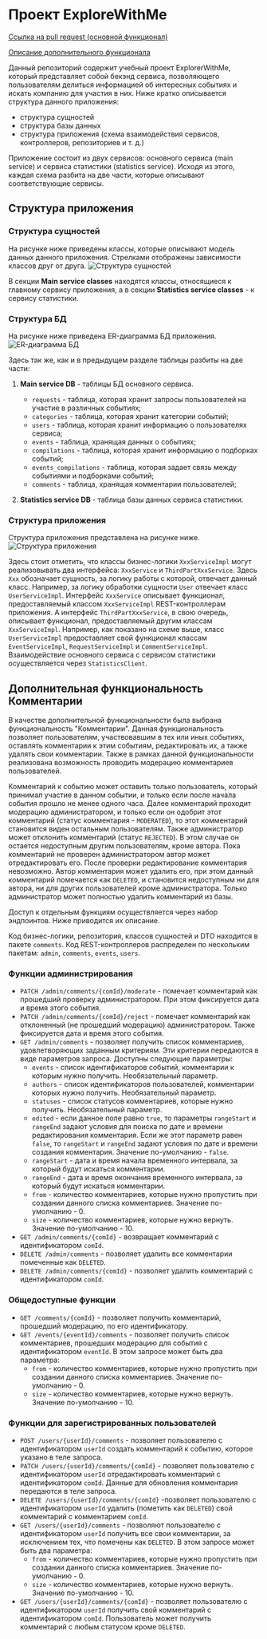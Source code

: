 # Проект ExploreWithMe
[Ссылка на pull request (основной функционал)](https://github.com/pavalka/explore-with-me/pull/2)

[Описание дополнительного функционала](#дополнительная-функциональность-комментарии)

Данный репозиторий содержит учебный проект ExplorerWithMe, который представляет собой бекэнд сервиса, позволяющего 
пользователям делиться информацией об интересных событиях и искать компанию для участия в них.
Ниже кратко описывается структура данного приложения:
- структура сущностей
- структура базы данных
- структура приложения (схема взаимодействия сервисов, контроллеров, репозиториев и т. д.)

Приложение состоит из двух сервисов: основного сервиса (main service) и сервиса статистики (statistics service). Исходя 
из этого, каждая схема разбита на две части, которые описывают соответствующие сервисы.

## Структура приложения
### Структура сущностей
На рисунке ниже приведены классы, которые описывают модель данных данного приложения. Стрелками отображены зависимости 
классов друг от друга.
![Структура сущностей](doc/classes_diagram.png)

В секции **Main service classes** находятся классы, относящиеся к главному сервису приложения, а в секции **Statistics
service classes** - к сервису статистики.

### Структура БД
На рисунке ниже приведена ER-диаграмма БД приложения.
![ER-диаграмма БД](doc/er-diagram.png)

Здесь так же, как и в предыдущем разделе таблицы разбиты на две части:
1. **Main service DB** - таблицы БД основного сервиса.
   
   - `requests` - таблица, которая хранит запросы пользователей на участие в различных событиях;
   - `categories` - таблица, которая хранит категории событий;
   - `users` - таблица, которая хранит информацию о пользователях сервиса;
   - `events` - таблица, хранящая данных о событиях;
   - `compilations` - таблица, которая хранит информацию о подборках событий;
   - `events_compilations` - таблица, которая задает связь между событиями и подборками событий;
   - `comments` - таблица, хранящая комментарии пользователей;

2. **Statistics service DB** - таблица базы данных сервиса статистики.

### Структура приложения
Структура приложения представлена на рисунке ниже.
![Структура приложения](doc/project_structure.png)

Здесь стоит отметить, что классы бизнес-логики `XxxServiceImpl` могут реализовывать два интерфейса: `XxxService` и 
`ThirdPartXxxService`. Здесь `Xxx` обозначает сущность, за логику работы с которой, отвечает данный класс. Например, 
за логику обработки сущности `User` отвечает класс `UserServiceImpl`. 
Интерфейс `XxxService` описывает функционал, предоставляемый классом `XxxServiceImpl` REST-контроллерам приложения. А 
интерфейс `ThirdPartXxxService`, в свою очередь, описывает функционал, предоставляемый другим классам `XxxServiceImpl`.
Например, как показано на схеме выше, класс `UserServiceImpl` предоставляет свой функционал классам `EventServiceImpl`, 
`RequestServiceImpl` и `CommentServiceImpl`.
Взаимодействие основного сервиса с сервисом статистики осуществляется через `StatisticsClient`.

## Дополнительная функциональность Комментарии

В качестве дополнительной функциональности была выбрана функциональность "Комментарии". Данная функциональность позволяет 
пользователям, участвовавшим в тех или иных событиях, оставлять комментарии к этим событиям, редактировать их, 
а также удалять свои комментарии. Также в рамках данной функциональности реализована возможность проводить модерацию 
комментариев пользователей. 

Комментарий к событию может оставить только пользователь, который принимал участие в данном событии, и только если после 
начала события прошло не менее одного часа. Далее комментарий проходит модерацию администратором, и только если он
одобрит этот комментарий (статус комментария - `MODERATED`), то этот комментарий становится виден остальным 
пользователям. Также администратор может отклонить комментарий (статус `REJECTED`). В этом случае он остается 
недоступным другим пользователям, кроме автора. Пока комментарий не проверен администратором автор может отредактировать 
его. После проверки редактирование комментария невозможно. Автор комментария может удалить его, при этом данный 
комментарий помечается как `DELETED`, и становится недоступным ни для автора, ни для других пользователей кроме 
администратора. Только администратор может полностью удалить комментарий из базы.  

Доступ к отдельным функциям осуществляется через набор эндпоинтов. Ниже приводится их описание.

Код бизнес-логики, репозитория, классов сущностей и DTO находится в пакете `comments`. Код REST-контроллеров распределен 
по нескольким пакетам: `admin`, `comments`, `events`, `users`. 

### Функции администрирования 

   - `PATCH /admin/comments/{comId}/moderate` - помечает комментарий как прошедший проверку администратором. При этом 
   фиксируется дата и время этого события.
   - `PATCH /admin/comments/{comId}/reject` - помечает комментарий как отклоненный (не прошедший модерацию) 
   администратором. Также фиксируется дата и время этого события.
   - `GET /admin/comments` - позволяет получить список комментариев, удовлетворяющих заданным критериям. Эти критерии 
   передаются в виде параметров запроса. Доступны следующие параметры:
     - `events` - список идентификаторов событий, комментарии к которым нужно получить. Необязательный параметр.
     - `authors` - список идентификаторов пользователей, комментарии которых нужно получить. Необязательный параметр.
     - `statuses` - список статусов комментариев, которые нужно получить. Необязательный параметр.
     - `edited` - если данное поле равно `true`, то параметры `rangeStart` и `rangeEnd` задают условия для поиска по 
     дате и времени редактирования комментария. Если же этот параметр равен `false`, то `rangeStart` и `rangeEnd` задают 
     условия по дате и времени создания комментария. Значение по-умолчанию - `false`. 
     - `rangeStart` - дата и время начала временного интервала, за который будут искаться комментарии.
     - `rangeEnd` - дата и время окончания временного интервала, за который будут искаться комментарии.
     - `from` - количество комментариев, которые нужно пропустить при создании данного списка комментариев. Значение 
     по-умолчанию - 0.
     - `size` - количество комментариев, которые нужно вернуть. Значение по-умолчанию - 10.
   - `GET /admin/comments/{comId}` - возвращает комментарий с идентификатором `comId`.
   - `DELETE /admin/comments` - позволяет удалить все комментарии помеченные как `DELETED`.
   - `DELETE /admin/comments/{comId}` - позволяет удалить комментарий с идентификатором `comId`.

### Общедоступные функции

  - `GET /comments/{comId}` - позволяет получить комментарий, прошедший модерацию, по его идентификатору.
  - `GET /events/{eventId}/comments` - позволяет получить список комментариев, прошедших модерацию для события с 
  идентификатором `eventId`. В этом запросе может быть два параметра:
    - `from` - количество комментариев, которые нужно пропустить при создании данного списка комментариев. Значение
      по-умолчанию - 0.
    - `size` - количество комментариев, которые нужно вернуть. Значение по-умолчанию - 10.

### Функции для зарегистрированных пользователей

  - `POST /users/{userId}/comments` - позволяет пользователю с идентификатором `userId` создать комментарий к событию, 
  которое указано в теле запроса.
  - `PATCH /users/{userId}/comments/{comId}` - позволяет пользователю с идентификатором `userId` отредактировать 
  комментарий с идентификатором `comId`. Данные для обновления комментария передаются в теле запроса.
  - `DELETE /users/{userId}/comments/{comId}` -позволяет пользователю с идентификатором `userId` удалить (пометить как 
  `DELETED`) свой комментарий с комментарием `comId`.
  - `GET /users/{userId}/comments` - позволяют пользователю с идентификатором `userId` получить все свои комментарии, 
  за исключением тех, что помечены как `DELETED`. В этом запросе может быть два параметра:
    - `from` - количество комментариев, которые нужно пропустить при создании данного списка комментариев. Значение
      по-умолчанию - 0.
    - `size` - количество комментариев, которые нужно вернуть. Значение по-умолчанию - 10.
  - `GET /users/{userId}/comments/{comId}` - позволяет пользователю с идентификатором `userId` получить свой комментарий 
  с идентификатором `comId`. Пользователь может получить комментарий с любым статусом кроме `DELETED`. 